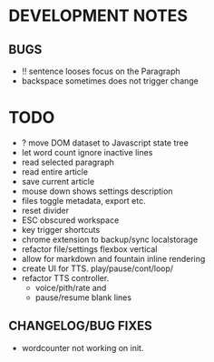 # DEVELOPMENT NOTES

## BUGS

-   !! sentence looses focus on the Paragraph
-   backspace sometimes does not trigger change

# TODO

-   ? move DOM dataset to Javascript state tree
-   let word count ignore inactive lines
-   read selected paragraph
-   read entire article
-   save current article
-   mouse down shows settings description
-   files toggle metadata, export etc.
-   reset divider
-   ESC obscured workspace
-   key trigger shortcuts
-   chrome extension to backup/sync localstorage
-   refactor file/settings flexbox vertical
-   allow for markdown and fountain inline rendering
-   create UI for TTS. play/pause/cont/loop/
-   refactor TTS controller.
    -   voice/pith/rate and
    -   pause/resume blank lines

## CHANGELOG/BUG FIXES

-   wordcounter not working on init.
